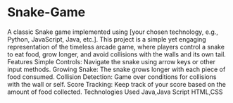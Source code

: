 # Snake-Game
A classic Snake game implemented using [your chosen technology, e.g., Python, JavaScript, Java, etc.]. This project is a simple yet engaging representation of the timeless arcade game, where players control a snake to eat food, grow longer, and avoid collisions with the walls and its own tail.
Features
Simple Controls: Navigate the snake using arrow keys or other input methods.
Growing Snake: The snake grows longer with each piece of food consumed.
Collision Detection: Game over conditions for collisions with the wall or self.
Score Tracking: Keep track of your score based on the amount of food collected.
Technologies Used
Java,Java Script
HTML,CSS
